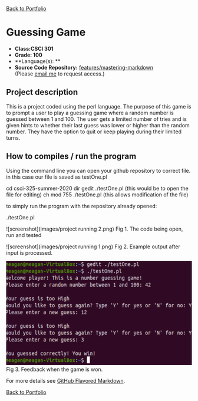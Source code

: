 [Back to Portfolio](./)

Guessing Game
===============

-   **Class:CSCI 301** 
-   **Grade: 100**
-   **Language(s): **
-   **Source Code Repository:** [features/mastering-markdown](https://github.com/meaganbporter/csci-301-fall-2020/blob/master/testOne.pl)  
    (Please [email me](mailto:mporter@csustudent.net?subject=GitHub%20Access) to request access.)

## Project description
This is a project coded using the perl language. The purpose of this game is to prompt a user to play a guessing game
where a random number is guessed between 1 and 100. The user gets a limited number of tries and is given hints to 
whether their last guess was lower or higher than the random number. They have the option to quit or keep playing during
their limited turns.

## How to compiles / run the program

Using the command line you can open your github repository to correct file.
in this case our file is saved as testOne.pl

cd csci-325-summer-2020
dir
gedit ./testOne.pl (this would be to open the file for editing)
ch mod 755 ./testOne.pl (this allows modification of the file)

to simply run the program with the repository already opened:

./testOne.pl

![screenshot](images/project running 2.png)
Fig 1. The code being open, run and tested

![screenshot](images/project running 1.png)
Fig 2. Example output after input is processed.

![screenshot](images/winninggame.png)
Fig 3. Feedback when the game is won.

For more details see [GitHub Flavored Markdown](https://guides.github.com/features/mastering-markdown/).

[Back to Portfolio](./)

